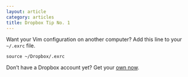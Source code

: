 ```yaml
---
layout: article
category: articles
title: Dropbox Tip No. 1
---
```


Want your Vim configuration on another computer? Add this line to your `~/.exrc` file.

    source ~/Dropbox/.exrc

Don’t have a Dropbox account yet? Get your [own now](https://www.dropbox.com/referrals/NTQ3MDYyNDY5).
